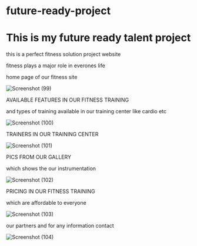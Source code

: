 # future-ready-project
<h1>This is my future ready talent project</h1>
<p>this is a perfect fitness solution project website<p>
<p>fitness plays a major role in everones life</p>
<p>home page of our fitness site</p>

![Screenshot (99)](https://user-images.githubusercontent.com/109969987/187027039-b1b51d76-7cb6-4766-a73f-7446a9be663c.png)


<p>AVAILABLE FEATURES IN OUR FITNESS TRAINING</p>
<p>and types of training available in our training center like cardio etc</p>

![Screenshot (100)](https://user-images.githubusercontent.com/109969987/187027049-9a7d8d50-5bb2-40cd-9cfd-2ea5d3e5e01e.png)


<P>TRAINERS IN OUR TRAINING CENTER</P>

![Screenshot (101)](https://user-images.githubusercontent.com/109969987/187027063-94eee22b-654d-472d-be33-7a83fe853f2a.png)

<P>PICS FROM OUR GALLERY</P>
</p>which shows the our instrumentation</p>

![Screenshot (102)](https://user-images.githubusercontent.com/109969987/187027099-a0d4ca6f-9eba-4253-8a27-174d766fe633.png)

<p>PRICING IN OUR FITNESS TRAINING</P>
<P>which are affordable to everyone</p>

![Screenshot (103)](https://user-images.githubusercontent.com/109969987/187027127-10029c7e-84c4-4a78-9f9d-30903481540c.png)

<p>our partners and for any information contact </p>

![Screenshot (104)](https://user-images.githubusercontent.com/109969987/187027280-39b3fdfc-0672-4e90-87b1-b3a2eab0d29c.png)

